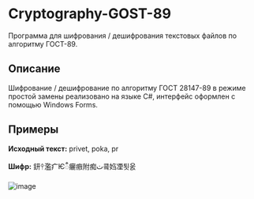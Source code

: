 # Cryptography-GOST-89
Программа для шифрования / дешифрования текстовых файлов по алгоритму ГОСТ-89.
## Описание
Шифрование / дешифрование по алгоритму ГОСТ 28147-89 в режиме простой замены реализовано на языке C#, интерфейс оформлен с помощью Windows Forms.
## Примеры
<strong>Исходный текст:</strong> privet, poka, pr

<strong>Шифр:</strong> 鈃ᛳ濫疒Ѥᬷ㿛㾲附痴ٺ쿜㛀凐툇욼

![image](https://user-images.githubusercontent.com/76095519/214585054-9fbc4666-b005-4793-a152-e7ef8705899b.png)

